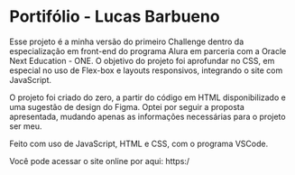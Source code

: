 # Portifólio - Lucas Barbueno



Esse projeto é a minha versão do primeiro Challenge dentro da especialização em front-end do programa Alura em parceria com a Oracle Next Education - ONE. O objetivo do projeto foi aprofundar no CSS, em especial no uso de Flex-box e layouts responsivos, integrando o site com JavaScript. 

O projeto foi criado do zero, a partir do código em HTML disponibilizado e uma sugestão de design do Figma. Optei por seguir a proposta apresentada, mudando apenas as informações necessárias para o projeto ser meu.

Feito com uso de JavaScript, HTML e CSS, com o programa VSCode.

Você pode acessar o site online por aqui: https:/

